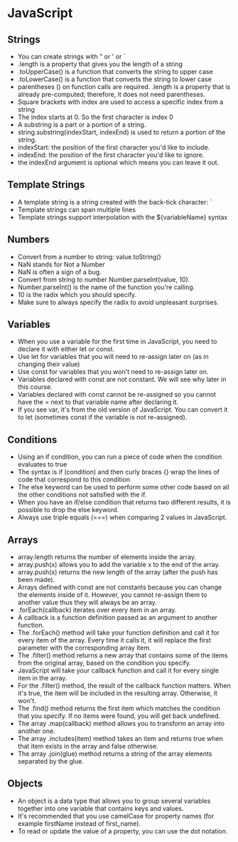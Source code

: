# JavaScript

## Strings

- You can create strings with " or ' or `
- .length is a property that gives you the length of a string
- .toUpperCase() is a function that converts the string to upper case
- .toLowerCase() is a function that converts the string to lower case
- parentheses () on function calls are required. .length is a property that is already pre-computed; therefore, it does not need parentheses.
- Square brackets with index are used to access a specific index from a string
- The index starts at 0. So the first character is index 0
- A substring is a part or a portion of a string.
- string.substring(indexStart, indexEnd) is used to return a portion of the string.
- indexStart: the position of the first character you'd like to include.
- indexEnd: the position of the first character you'd like to ignore.
- the indexEnd argument is optional which means you can leave it out.

## Template Strings

- A template string is a string created with the back-tick character: `
- Template strings can span multiple lines
- Template strings support interpolation with the ${variableName} syntax

## Numbers

- Convert from a number to string: value.toString()
- NaN stands for Not a Number
- NaN is often a sign of a bug.
- Convert from string to number Number.parseInt(value, 10).
- Number.parseInt() is the name of the function you're calling.
- 10 is the radix which you should specify.
- Make sure to always specify the radix to avoid unpleasant surprises.

## Variables

- When you use a variable for the first time in JavaScript, you need to declare it with either let or const.
- Use let for variables that you will need to re-assign later on (as in changing their value)
- Use const for variables that you won't need to re-assign later on.
- Variables declared with const are not constant. We will see why later in this course.
- Variables declared with const cannot be re-assigned so you cannot have the = next to that variable name after declaring it.
- If you see var, it's from the old version of JavaScript. You can convert it to let (sometimes const if the variable is not re-assigned).

## Conditions

- Using an if condition, you can run a piece of code when the condition evaluates to true
- The syntax is if (condition) and then curly braces {} wrap the lines of code that correspond to this condition
- The else keyword can be used to perform some other code based on all the other conditions not satisfied with the if.
- When you have an if/else condition that returns two different results, it is possible to drop the else keyword.
- Always use triple equals (===) when comparing 2 values in JavaScript.

## Arrays

- array.length returns the number of elements inside the array.
- array.push(x) allows you to add the variable x to the end of the array.
- array.push(x) returns the new length of the array (after the push has been made).
- Arrays defined with const are not constants because you can change the elements inside of it. However, you cannot re-assign them to another value thus they will always be an array.
- .forEach(callback) iterates over every item in an array.
- A callback is a function definition passed as an argument to another function.
- The .forEach() method will take your function definition and call it for every item of the array. Every time it calls it, it will replace the first parameter with the corresponding array item.
- The .filter() method returns a new array that contains some of the items from the original array, based on the condition you specify.
- JavaScript will take your callback function and call it for every single item in the array.
- For the .filter() method, the result of the callback function matters. When it's true, the item will be included in the resulting array. Otherwise, it won't.
- The .find() method returns the first item which matches the condition that you specify. If no items were found, you will get back undefined.
- The array .map(callback) method allows you to transform an array into another one.
- The array .includes(item) method takes an item and returns true when that item exists in the array and false otherwise.
- The array .join(glue) method returns a string of the array elements separated by the glue.

## Objects

- An object is a data type that allows you to group several variables together into one variable that contains keys and values.
- It's recommended that you use camelCase for property names (for example firstName instead of first_name).
- To read or update the value of a property, you can use the dot notation.
